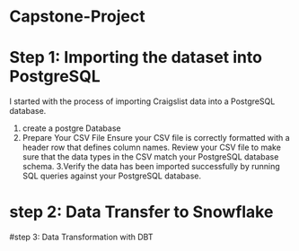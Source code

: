 # Capstone-Project
# Step 1: Importing the dataset into PostgreSQL
I started with the process of importing Craigslist data into a PostgreSQL database.
 1. create a postgre Database
 2. Prepare Your CSV File
    Ensure your CSV file is correctly formatted with a header row that defines column names.
    Review your CSV file to make sure that the data types in the CSV match your PostgreSQL database schema.
 3.Verify the data has been imported successfully by running SQL queries against your PostgreSQL database.
# step 2: Data Transfer to Snowflake
#step 3: Data Transformation with DBT

